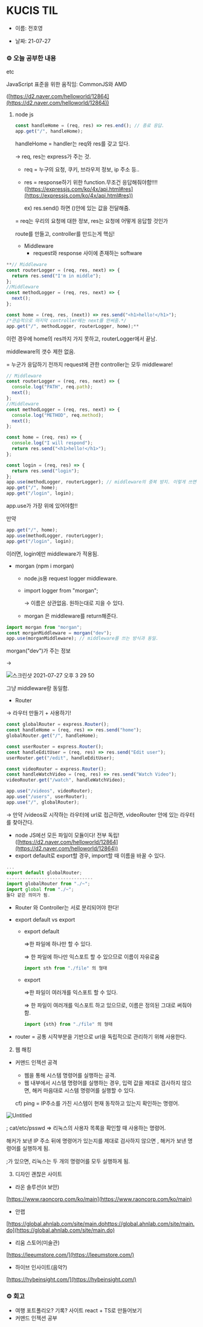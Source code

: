 # KUCIS TIL

- 이름: 전호영

- 날짜: 21-07-27

### ⚙️ 오늘 공부한 내용

etc

JavaScript 표준을 위한 움직임: CommonJS와 AMD

([https://d2.naver.com/helloworld/12864](https://d2.naver.com/helloworld/12864))

1. node js

   ```jsx
   const handleHome = (req, res) => res.end(); // 종료 응답.
   app.get("/", handleHome);
   ```

   handleHome = handler는 req와 res를 갖고 있다.

   → req, res는 express가 주는 것.

   - req = 누구의 요청, 쿠키, 브라우저 정보, ip 주소 등..
   - res = response하기 위한 function.무조건 응답해줘야함!!!!([https://expressjs.com/ko/4x/api.html#res](https://expressjs.com/ko/4x/api.html#res))

     ex) res.send() 하면 ()안에 있는 값을 전달해줌.

   = req는 우리의 요청에 대한 정보, res는 요청에 어떻게 응답할 것인가

   route를 만들고, controller를 만드는게 핵심!

   - Middleware
     - request와 response 사이에 존재하는 software

```jsx
**// Middleware
const routerLogger = (req, res, next) => {
  return res.send("I'm in middle");
};
//Middleware
const methodLogger = (req, res, next) => {
  next();
};

const home = (req, res, (next)) => res.send("<h1>hello!</h1>");
/*관습적으로 마지막 controller에는 next를 안써줌.*/
app.get("/", methodLogger, routerLogger, home);**
```

이런 경우에 home의 res까지 가지 못하고, routerLogger에서 끝남.

middleware의 갯수 제한 없음.

= 누군가 응답하기 전까지 request에 관한 controller는 모두 middleware!

```jsx
// Middleware
const routerLogger = (req, res, next) => {
  console.log("PATH", req.path);
  next();
};
//Middleware
const methodLogger = (req, res, next) => {
  console.log("METHOD", req.method);
  next();
};

const home = (req, res) => {
  console.log("I will respond");
  return res.send("<h1>hello!</h1>");
};

const login = (req, res) => {
  return res.send("login");
};
app.use(methodLogger, routerLogger); // middleware의 중복 방지. 이렇게 쓰면 아래에는 전부 middleware가 쓰임.
app.get("/", home);
app.get("/login", login);
```

app.use가 가장 위에 있어야함!!

만약

```jsx
app.get("/", home);
app.use(methodLogger, routerLogger);
app.get("/login", login);
```

이러면, login에만 middleware가 적용됨.

- morgan (npm i morgan)

  - node.js용 request logger middleware.
  - import logger from "morgan";

    → 이름은 상관없음. 원하는대로 지을 수 있다.

  - morgan 은 middleware를 return해준다.

```jsx
import morgan from "morgan";
const morganMiddleware = morgan("dev");
app.use(morganMiddleware); // middleware를 쓰는 방식과 동일.
```

morgan("dev")가 주는 정보

→

![스크린샷 2021-07-27 오후 3 29 50](https://user-images.githubusercontent.com/78394999/127174951-5577af19-c298-47e0-b567-877c748c209a.png)

그냥 middleware랑 동일함.

- Router

→ 라우터 만들기 + 사용하기!

```jsx
const globalRouter = express.Router();
const handleHome = (req, res) => res.send("home");
globalRouter.get("/", handleHome);

const userRouter = express.Router();
const handleEditUser = (req, res) => res.send("Edit user");
userRouter.get("/edit", handleEditUser);

const videoRouter = express.Router();
const handleWatchVideo = (req, res) => res.send("Watch Video");
videoRouter.get("/watch", handleWatchVideo);

app.use("/videos", videoRouter);
app.use("/users", userRouter);
app.use("/", globalRouter);
```

→ 만약 /videos로 시작하는 라우터에 url로 접근하면, videoRouter 안에 있는 라우터를 찾아간다.

- node JS에선 모든 파일이 모듈이다! 전부 독립! ([https://d2.naver.com/helloworld/12864](https://d2.naver.com/helloworld/12864))
- export default로 export할 경우, import할 때 이름을 바꿀 수 있다.

```jsx
...
export default globalRouter;
--------------------------------
import globalRouter from "./~";
import global from "./~";
둘다 같은 의미가 됨.
```

- Router 와 Controller는 서로 분리되어야 한다!
- export default vs export

  - export default

    ⇒한 파일에 하나만 할 수 있다.

    ⇒ 한 파일에 하나만 익스포트 할 수 있으므로 이름이 자유로움

    ```jsx
    import sth from "./file" 의 형태
    ```

  - export

    ⇒한 파일이 여러개를 익스포트 할 수 있다.

    ⇒ 한 파일이 여러개를 익스포트 하고 있으므로, 이름은 정의된 그대로 써줘야 함.

    ```jsx
    import {sth} from "./file" 의 형태
    ```

- router = 공통 시작부분을 기반으로 url을 독립적으로 관리하기 위해 사용한다.

2. 웹 해킹

- 커맨드 인젝션 공격

  - 웹을 통해 시스템 명령어를 실행하는 공격.
  - 웹 내부에서 시스템 명령어를 실행하는 경우, 입력 값을 제대로 검사하지 않으면, 해커 마음대로 시스템 명령어를 실행할 수 있다.

  cf) ping = IP주소를 가진 시스템이 현재 동작하고 있는지 확인하는 명령어.

![Untitled](https://user-images.githubusercontent.com/78394999/127175032-dcb1044b-090d-4bf2-b313-acba6290492a.png)

; cat/etc/psswd ⇒ 리눅스의 사용자 목록을 확인할 때 사용하는 명령어.

해커가 보낸 IP 주소 뒤에 명령어가 있는지를 제대로 검사하지 않으면 , 해커가 보낸 명령어를 실행하게 됨.

;가 있으면, 리눅스는 두 개의 명령어를 모두 실행하게 됨.

3. 디자인 괜찮은 사이트

- 라온 솔루션(it 보안)

[https://www.raoncorp.com/ko/main](https://www.raoncorp.com/ko/main)

- 안랩

[https://global.ahnlab.com/site/main.dohttps://global.ahnlab.com/site/main.do](https://global.ahnlab.com/site/main.do)

- 리움 스토어(미술관)

[https://leeumstore.com/](https://leeumstore.com/)

- 하이브 인사이트(음악?)

[https://hybeinsight.com/](https://hybeinsight.com/)

### ⚙️ 회고

- 여행 포트폴리오? 기록? 사이트 react + TS로 만들어보기
- 커맨드 인젝션 공부
